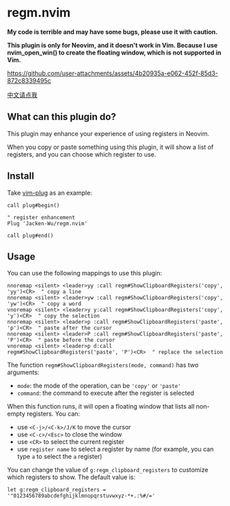 # regm.nvim

**My code is terrible and may have some bugs, please use it with caution.**

**This plugin is only for Neovim, and it doesn't work in Vim. Because I use nvim_open_win() to create the floating window, which is not supported in Vim.**

https://github.com/user-attachments/assets/4b20935a-e062-452f-85d3-872c8339495c

[中文请点我](./doc/zh_CN.md)

## What can this plugin do?

This plugin may enhance your experience of using registers in Neovim.

When you copy or paste something using this plugin, it will show a list of registers, and you can choose which register to use.

## Install

Take [vim-plug](https://github.com/junegunn/vim-plug) as an example:

```vim
call plug#begin()

" register enhancement
Plug 'Jacken-Wu/regm.nvim'

call plug#end()
```

## Usage

You can use the following mappings to use this plugin:

```vim
nnoremap <silent> <leader>yy :call regm#ShowClipboardRegisters('copy', 'yy')<CR>  " copy a line
nnoremap <silent> <leader>yw :call regm#ShowClipboardRegisters('copy', 'yw')<CR>  " copy a word
vnoremap <silent> <leader>y y:call regm#ShowClipboardRegisters('copy', 'y')<CR>  " copy the selection
nnoremap <silent> <leader>p :call regm#ShowClipboardRegisters('paste', 'p')<CR>  " paste after the cursor
nnoremap <silent> <leader>P :call regm#ShowClipboardRegisters('paste', 'P')<CR>  " paste before the cursor
vnoremap <silent> <leader>p d:call regm#ShowClipboardRegisters('paste', 'P')<CR>  " replace the selection
```

The function `regm#ShowClipboardRegisters(mode, command)` has two arguments:

- `mode`: the mode of the operation, can be `'copy'` or `'paste'`
- `command`: the command to execute after the register is selected

When this function runs, it will open a floating window that lists all non-empty registers. You can:

- use `<C-j>/<C-k>/J/K` to move the cursor
- use `<C-c>/<Esc>` to close the window
- use `<CR>` to select the current register
- use `register name` to select a register by name (for example, you can type `a` to select the `a` register)

You can change the value of `g:regm_clipboard_registers` to customize which registers to show. The default value is:

```vim
let g:regm_clipboard_registers = '"0123456789abcdefghijklmnopqrstuvwxyz-*+.:%#/='
```
